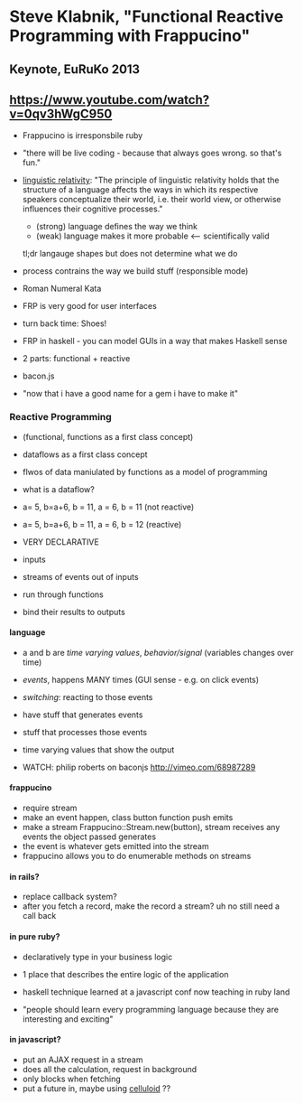 # Steve Klabnik, "Functional Reactive Programming with Frappucino"
## Keynote, EuRuKo 2013
## https://www.youtube.com/watch?v=0qv3hWgC950

- Frappucino is irresponsbile ruby

- "there will be live coding - because that always goes wrong. so that's fun."

- [linguistic relativity](http://en.wikipedia.org/wiki/Linguistic_relativity): "The principle of linguistic relativity holds that the structure of a language affects the ways in which its respective speakers conceptualize their world, i.e. their world view, or otherwise influences their cognitive processes."
  - (strong) language defines the way we think
  - (weak) language makes it more probable <-- scientifically valid

  tl;dr langauge shapes but does not determine what we do
- process contrains the way we build stuff (responsible mode)
- Roman Numeral Kata

- FRP is very good for user interfaces
- turn back time: Shoes!

- FRP in haskell - you can model GUIs in a way that makes Haskell sense
- 2 parts: functional + reactive

- bacon.js
- "now that i have a good name for a gem i have to make it"

### Reactive Programming
- (functional, functions as a first class concept)
- dataflows as a first class concept
- flwos of data maniulated by functions as a model of programming

- what is a dataflow?
- a= 5, b=a+6, b = 11, a = 6, b = 11 (not reactive)
- a= 5, b=a+6, b = 11, a = 6, b = 12 (reactive)
- VERY DECLARATIVE
- inputs
- streams of events out of inputs
- run through functions
- bind their results to outputs

#### language
- a and b are *time varying values*, *behavior/signal* (variables changes over time)
- *events*, happens MANY times (GUI sense - e.g. on click events)
- *switching*: reacting to those events

- have stuff that generates events
- stuff that processes those events
- time varying values that show the output

- WATCH: philip roberts on baconjs http://vimeo.com/68987289

#### frappucino
- require stream
- make an event happen, class button function push emits
- make a stream Frappucino::Stream.new(button), stream receives any events the object passed generates
- the event is whatever gets emitted into the stream
- frappucino allows you to do enumerable methods on streams

#### in rails?
- replace callback system?
- after you fetch a record, make the record a stream? uh no still need a call back

#### in pure ruby?
- declaratively type in your business logic
- 1 place that describes the entire logic of the application

- haskell technique learned at a javascript conf now teaching in ruby land
- "people should learn every programming language because they are interesting and exciting"

#### in javascript?
- put an AJAX request in a stream
- does all the calculation, request in background 
- only blocks when fetching
- put a future in, maybe using [celluloid](https://celluloid.io/) ??






